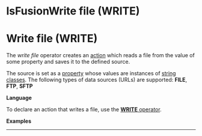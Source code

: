 # lsFusionWrite file (WRITE)

# Write file (WRITE)

The *write file* operator creates an [action](Actions.md) which reads a file from the value of some property and saves it to the defined source.

The source is set as a [property](Properties.md) whose values are instances of [string classes](Built-in_classes.md). The following types of data sources (URLs) are supported: **FILE**, **FTP**, **SFTP**

**Language**

To declare an action that writes a file, use the [**WRITE** operator](WRITE_operator.md).

**Examples**

****


